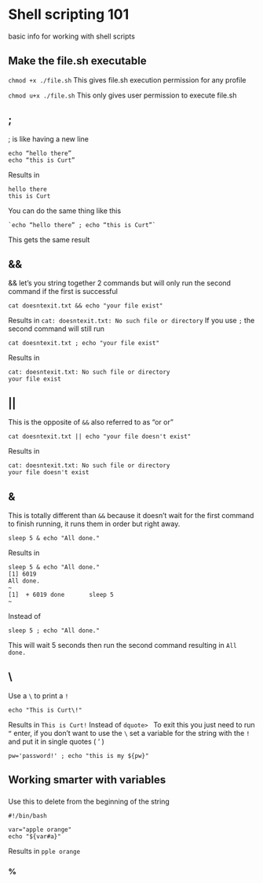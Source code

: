 # Shell scripting 101
 basic info for working with shell scripts

## Make the file.sh executable

`chmod +x ./file.sh` 
This gives file.sh execution permission for any profile 

`chmod u+x ./file.sh`
This only gives user permission to execute file.sh

## ;
; is like having a new line 
```
echo “hello there”
echo “this is Curt”
```
Results in 
```
hello there 
this is Curt
```
You can do the same thing like this 
```
`echo “hello there” ; echo “this is Curt”`
```
This gets the same result 

## &&
&& let’s you string together 2 commands but will only run the second command if the first is successful 
```
cat doesntexit.txt && echo "your file exist"
```
Results in 
`cat: doesntexit.txt: No such file or directory` 
If you use `;` the second command will still run
```
cat doesntexit.txt ; echo "your file exist"
```
Results in 
```
cat: doesntexit.txt: No such file or directory
your file exist
```

## ||
This is the opposite of `&&`  also referred to as “or or” 
```
cat doesntexit.txt || echo "your file doesn't exist"
```
Results in 
```
cat: doesntexit.txt: No such file or directory
your file doesn't exist
```

## &
This is totally different than `&&` because it doesn’t wait for the first command to finish running, it runs them in order but right away. 
```
sleep 5 & echo "All done." 
```
Results in 
```
sleep 5 & echo "All done."
[1] 6019
All done.
~
[1]  + 6019 done       sleep 5
~
```
Instead of 
```
sleep 5 ; echo "All done." 
```
This will wait 5 seconds then run the second command resulting in 
`All done.`

## \
Use a `\` to print a `!` 
```
echo "This is Curt\!"  
```
Results in 
`This is Curt!`
Instead of 
`dquote> `  To exit this you just need to run `“` enter, if you don’t want to use the `\` set a variable for the string with the `!` and put it in single quotes ( ‘ )
```
pw='password!' ; echo "this is my ${pw}"
```

## Working smarter with variables
### #
Use this to delete from the beginning of the string 
```
#!/bin/bash

var="apple orange"
echo "${var#a}"
```
Results in 
`pple orange`

### %